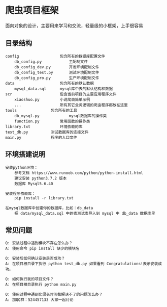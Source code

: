 爬虫项目框架
===============================
面向对象的设计，主要用来学习和交流，轻量级的小框架，上手很容易

目录结构
-------------------
```
config		            包含所有的数据库配置文件
    db_config.py            主配制文件
    db_config_dev.py        开发环境配制文件
    db_config_test.py       测试环境配制文件
    db_config_pro.py        生产环境配制文件
data 		            包含所有的默认数据
    mysql_data.sql 	    mysql库中表的默认结构和数据
scr 		            包含当前项目的主要应用程序文件
    xiaoshuo.py 	    小说爬虫简单示例
    ...		            所有其它业务逻辑的爬虫程序都放在这里
tools			    包含所有的工具
    db_mysql.py             mysql数据库的操作类
    function.py 	    常用函数的操作类
library.txt 		    环境依赖的库
test_db.py 		    测试数据库的连接文件
main.py             程序的入口文件
```

环境搭建说明
-------------------
```
安装python环境：
    参考文档 https://www.runoob.com/python/python-install.html
    建议安装 python3.7.2 版本
    数据库 Mysql5.6.40

安装程序依赖库：
    pip install -r library.txt

在mysql数据库中创建你的数据库，比如：db_data
    把 data/mysql_data.sql 中的表测试表导入到 mysql 中 db_data 数据库里
```
常见问题
-------------------
```
Q: 安装过程中遇到模块不存在怎么办？
A: 使用命令 pip install 缺少的模块名

Q: 安装后如何确认安装是否成功？
A: 在项目根目录下执行 python test_db.py 如果看到 Congratulations!表示安装成功。

Q: 如何执行我的项目文件？
A: 在项目根目录执行 python main.py

Q: 使用过程中遇到化佷长时间都解决不了的问题怎么办？
A: 加QQ群：524457133 大家一起讨论
```


